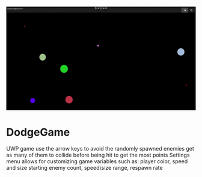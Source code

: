 ![alt text](https://github.com/Tal-Leibman/DodgeGame/blob/DodgeGame2.0/game.gif)
# DodgeGame
UWP game
use the arrow keys to avoid the randomly spawned enemies
get as many of them to collide before being hit to get the most points
Settings menu allows for customizing game variables such as:
    player color, speed and size
    starting enemy count, speed\size range, respawn rate
